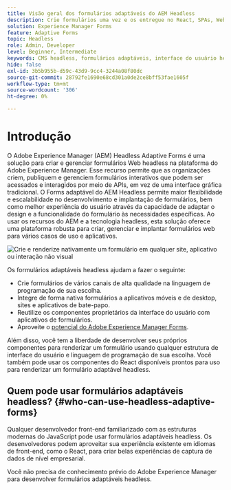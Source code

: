 ```yaml
---
title: Visão geral dos formulários adaptáveis do AEM Headless
description: Crie formulários uma vez e os entregue no React, SPAs, Web, dispositivos móveis, Google Assistant e muito mais, com os formulários adaptáveis do AEM Forms Headless.
solution: Experience Manager Forms
feature: Adaptive Forms
topic: Headless
role: Admin, Developer
level: Beginner, Intermediate
keywords: CMS headless, formulários adaptáveis, interface do usuário headless, Headful CMS, assistentes de voz, alexa, chatbots, arquitetura WhatsApp
hide: false
exl-id: 3b5b955b-d59c-43d9-9cc4-3244a08f80dc
source-git-commit: 28792fe1690e68cd301a0de2ce8bff53fae1605f
workflow-type: tm+mt
source-wordcount: '306'
ht-degree: 0%

---
```


# Introdução

O Adobe Experience Manager (AEM) Headless Adaptive Forms é uma solução para criar e gerenciar formulários Web headless na plataforma do Adobe Experience Manager. Esse recurso permite que as organizações criem, publiquem e gerenciem formulários interativos que podem ser acessados e interagidos por meio de APIs, em vez de uma interface gráfica tradicional. O Forms adaptável do AEM Headless permite maior flexibilidade e escalabilidade no desenvolvimento e implantação de formulários, bem como melhor experiência do usuário através da capacidade de adaptar o design e a funcionalidade do formulário às necessidades específicas. Ao usar os recursos do AEM e a tecnologia headless, esta solução oferece uma plataforma robusta para criar, gerenciar e implantar formulários web para vários casos de uso e aplicativos.

![Crie e renderize nativamente um formulário em qualquer site, aplicativo ou interação não visual](/help/assets/headless-forms-for-any-device.jpeg)

Os formulários adaptáveis headless ajudam a fazer o seguinte:

* Crie formulários de vários canais de alta qualidade na linguagem de programação de sua escolha.
* Integre de forma nativa formulários a aplicativos móveis e de desktop, sites e aplicativos de bate-papo.
* Reutilize os componentes proprietários da interface do usuário com aplicativos de formulários.
* Aproveite o [potencial do Adobe Experience Manager Forms](https://experienceleague.adobe.com/en/docs/experience-manager-65/content/forms/getting-started/introduction-aem-forms).

Além disso, você tem a liberdade de desenvolver seus próprios componentes para renderizar um formulário usando qualquer estrutura de interface do usuário e linguagem de programação de sua escolha. Você também pode usar os componentes do React disponíveis prontos para uso para renderizar um formulário adaptável headless.

## Quem pode usar formulários adaptáveis headless? {#who-can-use-headless-adaptive-forms}

Qualquer desenvolvedor front-end familiarizado com as estruturas modernas do JavaScript pode usar formulários adaptáveis headless. Os desenvolvedores podem aproveitar sua experiência existente em idiomas de front-end, como o React, para criar belas experiências de captura de dados de nível empresarial.

Você não precisa de conhecimento prévio do Adobe Experience Manager para desenvolver formulários adaptáveis headless.

<!-- 
## How to join the early adopter program? {#how-to-join-early-adopter-forms}

The service is available for AEM Forms as a Cloud Service and AEM 6.5.16.0 Forms or later On-Premise term customers and Adobe-Managed Service enterprise customers. Send an email to [headlessadaptiveforms@adobe.com](mailto:headlessadaptiveforms@adobe.com) from your official email ID to join the early adopter program. 

-->